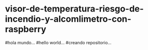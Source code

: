 # visor-de-temperatura-riesgo-de-incendio-y-alcomlimetro-con-raspberry
#hola mundo...
#hello world...
#creando repositorio...
